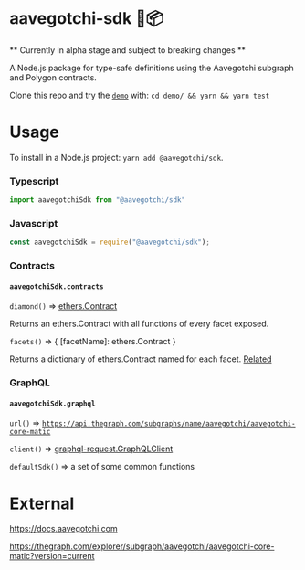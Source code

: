 # aavegotchi-sdk 👻📦

** Currently in alpha stage and subject to breaking changes **

A Node.js package for type-safe definitions using the Aavegotchi subgraph and Polygon contracts.

Clone this repo and try the [`demo`](./demo/index.ts) with: `cd demo/ && yarn && yarn test`

# Usage

To install in a Node.js project: `yarn add @aavegotchi/sdk`.

### Typescript
```ts
import aavegotchiSdk from "@aavegotchi/sdk"
```
### Javascript
```js
const aavegotchiSdk = require("@aavegotchi/sdk");
```

### Contracts

#### `aavegotchiSdk.contracts`

`diamond()` => [ethers.Contract](https://docs.ethers.io/v5/api/contract/contract/)

Returns an ethers.Contract with all functions of every facet exposed.

`facets()` => { [facetName]: ethers.Contract }

Returns a dictionary of ethers.Contract named for each facet. [Related](https://docs.aavegotchi.com/overview/facets)

### GraphQL

#### `aavegotchiSdk.graphql`

`url()` => [`https://api.thegraph.com/subgraphs/name/aavegotchi/aavegotchi-core-matic`](https://api.thegraph.com/subgraphs/name/aavegotchi/aavegotchi-core-matic)

`client()` => [graphql-request.GraphQLClient](https://www.npmjs.com/package/graphql-request#examples)

`defaultSdk()` => a set of some common functions

# External

<https://docs.aavegotchi.com>

<https://thegraph.com/explorer/subgraph/aavegotchi/aavegotchi-core-matic?version=current>
